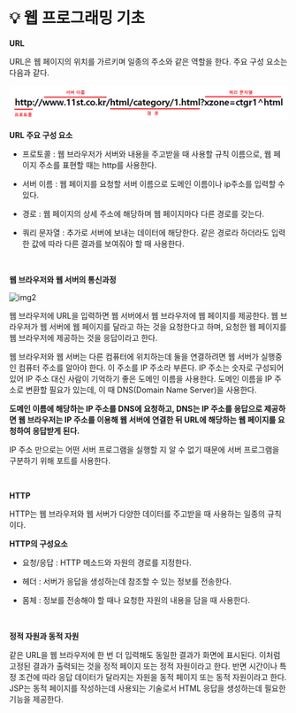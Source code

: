 # 💡 **웹 프로그래밍 기초**

**URL**

URL은 웹 페이지의 위치를 가르키며 일종의 주소와 같은 역할을 한다. 주요 구성 요소는
다음과 같다.

![img](https://github.com/dilmah0203/TIL/blob/main/Image/URL.png)

**URL 주요 구성 요소**

- 프로토콜 : 웹 브라우저가 서버와 내용을 주고받을 때 사용할 규칙 이름으로, 웹 페이지 주소를 표현할 때는 http를 사용한다.

- 서버 이름 : 웹 페이지를 요청할 서버 이름으로 도메인 이름이나 ip주소를 입력할 수 있다.

- 경로 : 웹 페이지의 상세 주소에 해당하며 웹 페이지마다 다른 경로를 갖는다.

- 쿼리 문자열 : 추가로 서버에 보내는 데이터에 해당한다. 같은 경로라 하더라도 입력한 값에 따라 다른 결과를 보여줘야 할 때 사용한다.

<br>

**웹 브라우저와 웹 서버의 통신과정**

![img2](https://github.com/dilmah0203/TIL/blob/main/Image/web%20browser%EC%99%80%20web%20server.png)

웹 브라우저에 URL을 입력하면 웹 서버에서 웹 브라우저에 웹 페이지를 제공한다. 웹 브라우저가 웹 서버에 웹 페이지를 달라고 하는 것을 요청한다고 하며, 요청한 웹 페이지를 웹 브라우저에 제공하는 것을 응답이라고 한다.

웹 브라우저와 웹 서버는 다른 컴퓨터에 위치하는데 둘을 연결하려면 웹 서버가 실행중인 컴퓨터 주소를 알아야 한다. 이 주소를 IP 주소라 부른다. IP 주소는 숫자로 구성되어 있어 IP 주소 대신 사람이 기억하기 좋은 도메인 이름을 사용한다. 도메인 이름을 IP 주소로 변환할 필요가 있는데, 이 때 DNS(Domain Name Server)을 사용한다.

**도메인 이름에 해당하는 IP 주소를 DNS에 요청하고, DNS는 IP 주소를 응답으로 제공하면 웹 브라우저는 IP 주소를 이용해 웹 서버에 연결한 뒤 URL에 해당하는 웹 페이지를 요청하여 응답받게 된다.**

IP 주소 만으로는 어떤 서버 프로그램을 실행할 지 알 수 없기 때문에 서버 프로그램을 구분하기 위해 포트를 사용한다. 

<br>

**HTTP**

HTTP는 웹 브라우저와 웹 서버가 다양한 데이터를 주고받을 때 사용하는 일종의 규칙이다. 

**HTTP의 구성요소**

- 요청/응답 : HTTP 메소드와 자원의 경로를 지정한다.

- 헤더 : 서버가 응답을 생성하는데 참조할 수 있는 정보를 전송한다.

- 몸체 : 정보를 전송해야 할 때나 요청한 자원의 내용을 담을 때 사용한다.

<br>

**정적 자원과 동적 자원**

같은 URL을 웹 브라우저에 한 번 더 입력해도 동일한 결과가 화면에 표시된다. 이처럼 고정된 결과가 출력되는 것을 정적 페이지 또는 정적 자원이라고 한다. 반면 시간이나 특정 조건에 따라 응답 데이터가 달라지는 자원을 동적 페이지 또는 동적 자원이라고 한다. JSP는 동적 페이지를 작성하는데 사용되는 기술로서 HTML 응답을 생성하는데 필요한 기능을 제공한다.

